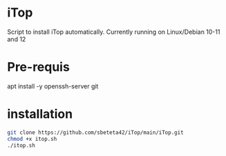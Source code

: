 # iTop
Script to install iTop automatically.
Currently running on Linux/Debian 10-11 and 12

# Pre-requis
apt install -y openssh-server git 

# installation
```bash
git clone https://github.com/sbeteta42/iTop/main/iTop.git
chmod +x itop.sh
./itop.sh
